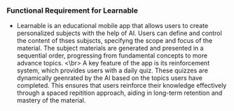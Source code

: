  ### Functional Requirement for Learnable
- Learnable is an educational mobile app that allows users to create personalized subjects with the help of AI. Users can define and control the content of thses subjscts, specifyng the scope and focus of the material. The subject materials are generated and presented in a sequential order, progressing from fundamental concepts to more advance topics. <\br>
 A key feature of the app is its reinforcement system, which provides users with a daily quiz. These quizzes are dynamically geenrated by the AI based on the topics users have completed. This ensures that users reinforce their knowledge effectively through a spaced repitition approach, aiding in long-term retention and mastery of the material.
  
